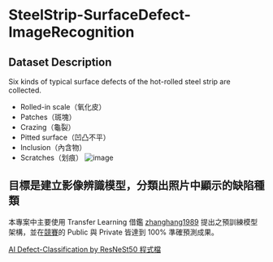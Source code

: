 # SteelStrip-SurfaceDefect-ImageRecognition
## Dataset Description
Six kinds of typical surface defects of the hot-rolled steel strip are collected.
- Rolled-in scale（氧化皮）
- Patches（斑塊）
- Crazing（龜裂）
- Pitted surface（凹凸不平）
- Inclusion（內含物）
- Scratches（划痕）
![image](https://user-images.githubusercontent.com/77613396/212956373-e6ad537d-5d99-4f47-9214-1c9cb1fc88b3.png)

## 目標是建立影像辨識模型，分類出照片中顯示的缺陷種類
本專案中主要使用 Transfer Learning 借鑑 [zhanghang1989](https://github.com/zhanghang1989/ResNeSt) 提出之預訓練模型架構，並在[競賽](https://www.kaggle.com/competitions/nthuieem-hw3-test/leaderboard)的 Public 與 Private 皆達到 100% 準確預測成果。

[AI Defect-Classification by ResNeSt50 程式檔](https://github.com/Kev107034011/SteelStrip-SurfaceDefect-ImageRecognition/blob/main/SteelStrip_Classification_ResNeSt-50.ipynb)


